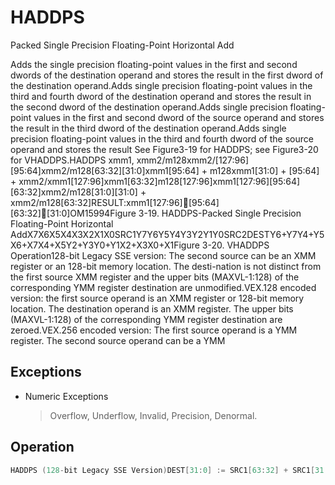 # HADDPS

Packed Single Precision Floating-Point Horizontal Add

Adds the single precision floating-point values in the first and second dwords of the destination operand and stores the result in the first dword of the destination operand.Adds single precision floating-point values in the third and fourth dword of the destination operand and stores the result in the second dword of the destination operand.Adds single precision floating-point values in the first and second dword of the source operand and stores the result in the third dword of the destination operand.Adds single precision floating-point values in the third and fourth dword of the source operand and stores the result See Figure3-19 for HADDPS; see Figure3-20 for VHADDPS.HADDPS xmm1, xmm2/m128xmm2/[127:96][95:64]xmm2/m128[63:32][31:0]xmm1[95:64] + m128xmm1[31:0] + [95:64] + xmm2/xmm1[127:96]xmm1[63:32]m128[127:96]xmm1[127:96][95:64][63:32]xmm2/m128[31:0][31:0] + xmm2/m128[63:32]RESULT:xmm1[127:96][95:64][63:32][31:0]OM15994Figure 3-19.
 HADDPS-Packed Single Precision Floating-Point Horizontal AddX7X6X5X4X3X2X1X0SRC1Y7Y6Y5Y4Y3Y2Y1Y0SRC2DESTY6+Y7Y4+Y5X6+X7X4+X5Y2+Y3Y0+Y1X2+X3X0+X1Figure 3-20.
 VHADDPS Operation128-bit Legacy SSE version: The second source can be an XMM register or an 128-bit memory location.
The desti-nation is not distinct from the first source XMM register and the upper bits (MAXVL-1:128) of the corresponding YMM register destination are unmodified.VEX.128 encoded version: the first source operand is an XMM register or 128-bit memory location.
The destination operand is an XMM register.
The upper bits (MAXVL-1:128) of the corresponding YMM register destination are zeroed.VEX.256 encoded version: The first source operand is a YMM register.
The second source operand can be a YMM 

## Exceptions

- Numeric Exceptions
  > Overflow, Underflow, Invalid, Precision, Denormal.

## Operation

```C
HADDPS (128-bit Legacy SSE Version)DEST[31:0] := SRC1[63:32] + SRC1[31:0]DEST[63:32] := SRC1[127:96] + SRC1[95:64]DEST[95:64] := SRC2[63:32] + SRC2[31:0]DEST[127:96] := SRC2[127:96] + SRC2[95:64] DEST[MAXVL-1:128] (Unmodified)VHADDPS (VEX.128 Encoded Version)DEST[31:0] := SRC1[63:32] + SRC1[31:0]DEST[63:32] := SRC1[127:96] + SRC1[95:64]DEST[95:64] := SRC2[63:32] + SRC2[31:0]DEST[127:96] := SRC2[127:96] + SRC2[95:64] DEST[MAXVL-1:128] := 0VHADDPS (VEX.256 Encoded Version)DEST[31:0] := SRC1[63:32] + SRC1[31:0]DEST[63:32] := SRC1[127:96] + SRC1[95:64]DEST[95:64] := SRC2[63:32] + SRC2[31:0]DEST[127:96] := SRC2[127:96] + SRC2[95:64] DEST[159:128] := SRC1[191:160] + SRC1[159:128]DEST[191:160] := SRC1[255:224] + SRC1[223:192]DEST[223:192] := SRC2[191:160] + SRC2[159:128]DEST[255:224] := SRC2[255:224] + SRC2[223:192]Intel C/C++ Compiler Intrinsic EquivalentHADDPS __m128 _mm_hadd_ps (__m128 a, __m128 b);VHADDPS __m256 _mm256_hadd_ps (__m256 a, __m256 b);ExceptionsWhen the source operand is a memory operand, the operand must be aligned on a 16-byte boundary or a general-protection exception (#GP) will be generated.
```
